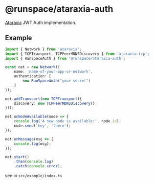 # @runspace/ataraxia-auth

[Ataraxia](https://github.com/aholstenson/ataraxia) JWT Auth implementation.

## Example
```typescript
import { Network } from 'ataraxia';
import { TCPTransport, TCPPeerMDNSDiscovery } from 'ataraxia-tcp';
import { RunSpaceAuth } from '@runspace/ataraxia-auth';

const net = new Network({
    name: 'name-of-your-app-or-network',
    authentication: [
        new RunSpaceAuth("your-secret")
    ]
});

net.addTransport(new TCPTransport({
    discovery: new TCPPeerMDNSDiscovery()
}));

net.onNodeAvailable(node => {
    console.log('A new node is available:', node.id);
    node.send('hey', 'there');
});

net.onMessage(msg => {
    console.log(msg);
});

net.start()
    .then(console.log)
    .catch(console.error);
```

see in `src/example/index.ts`
